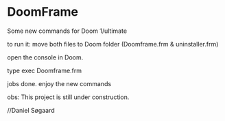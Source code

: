 DoomFrame
=========

Some new commands for Doom 1/ultimate


to run it:
 move both files to Doom folder (Doomframe.frm & uninstaller.frm)
 
open the console in Doom.

type exec Doomframe.frm

jobs done. enjoy the new commands

obs: This project is still under construction.

//Daniel Søgaard
